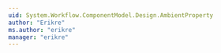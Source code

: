 ```yaml
---
uid: System.Workflow.ComponentModel.Design.AmbientProperty
author: "Erikre"
ms.author: "erikre"
manager: "erikre"
---
```


